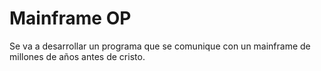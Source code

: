 # Mainframe OP
Se va a desarrollar un programa que se comunique con un mainframe de millones de años antes de cristo.

